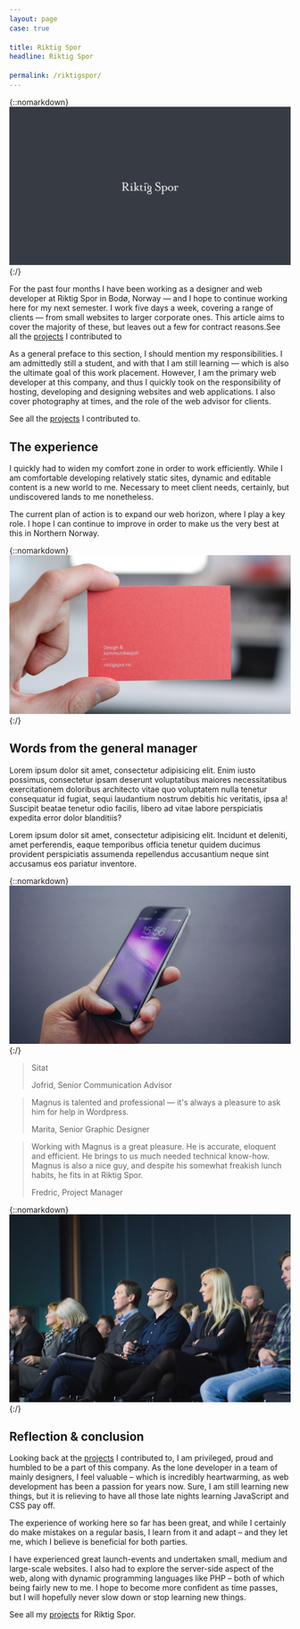 ```yaml
---
layout: page
case: true

title: Riktig Spor
headline: Riktig Spor

permalink: /riktigspor/
---
```


{::nomarkdown}
<img src="../img/riktigspor/logo.png" alt="Riktig Spor">
{:/}

<div class="div"></div>

<p class="lead pull">For the past four months I have been working as a designer and web developer at Riktig Spor in Bodø, Norway &mdash; and I hope to continue working here for my next semester. I work five days a week, covering a range of clients &mdash; from small websites to larger corporate ones. This article aims to cover the majority of these, but leaves out a few for contract reasons.<span>See all the <a href="/projects">projects</a> I contributed to</span></p>

As a general preface to this section, I should mention my responsibilities. I am admittedly still a student, and with that I am still learning &mdash; which is also the ultimate goal of this work placement. However, I am the primary web developer at this company, and thus I quickly took on the responsibility of hosting, developing and designing websites and web applications. I also cover photography at times, and the role of the web advisor for clients.

See all the <a href="/projects">projects</a> I contributed to.

<div class="div"></div>

## The experience

I quickly had to widen my comfort zone in order to work efficiently. While I am comfortable developing relatively static sites, dynamic and editable content is a new world to me. Necessary to meet client needs, certainly, but undiscovered lands to me nonetheless.

The current plan of action is to expand our web horizon, where I play a key role. I hope I can continue to improve in order to make us the very best at this in Northern Norway.

<div class="div"></div>

{::nomarkdown}
<img src="../img/riktigspor/business-card.jpg" alt="Riktig Spor business card">
{:/}


<div class="div"></div>

## Words from the general manager

Lorem ipsum dolor sit amet, consectetur adipisicing elit. Enim iusto possimus, consectetur ipsam deserunt voluptatibus maiores necessitatibus exercitationem doloribus architecto vitae quo voluptatem nulla tenetur consequatur id fugiat, sequi laudantium nostrum debitis hic veritatis, ipsa a! Suscipit beatae tenetur odio facilis, libero ad vitae labore perspiciatis expedita error dolor blanditiis?

Lorem ipsum dolor sit amet, consectetur adipisicing elit. Incidunt et deleniti, amet perferendis, eaque temporibus officia tenetur quidem ducimus provident perspiciatis assumenda repellendus accusantium neque sint accusamus eos pariatur inventore.

<div class="div"></div>

{::nomarkdown}
<img src="../img/riktigspor/riktigspor.jpg" alt="Riktig Spor">
{:/}

<div class="div"></div>

<blockquote>
	<p>Sitat</p>
	<p>Jofrid, Senior Communication Advisor</p>
</blockquote>

<!-- <blockquote>
	<p>Sitat</p>
	<p>Svein, Senior Graphic Designer</p>
</blockquote> -->

<!-- <blockquote>
	<p>It has been great to have Magnus at Riktig Spor, as he brings a unique set of skills. He is a fast worker, and solves any given task well. </p>
	<p>Cathrine, Senior Graphic Designer</p>
</blockquote> -->

<blockquote>
	<p>Magnus is talented and professional &mdash; it's always a pleasure to ask him for help in Wordpress.</p>
	<p>Marita, Senior Graphic Designer</p>
</blockquote>

<blockquote>
	<p>Working with Magnus is a great pleasure. He is accurate, eloquent and efficient. He brings to us much needed technical know-how. Magnus is also a nice guy, and despite his somewhat freakish lunch habits, he fits in at Riktig Spor.</p>
	<!-- Orginal -->
	<!-- <p>Working with Magnus is a great pleasure. He is accurate, eloquent and efficient. He brings to us much needed technical know-how. Magnus is also a nice guy. He is clean, well behaved and, despite his some what freekish lunch habits, fits in at Riktig Spor.</p> -->
	<p>Fredric, Project Manager</p>
</blockquote>

<!-- <blockquote>
	<p>Sitat.</p>
	<p>Anne Marie, Design Apprentice</p>
</blockquote> -->

<div class="div"></div>

{::nomarkdown}
<img src="../img/riktigspor/people.jpg" alt="Riktig Spor in the audience">
{:/}

<div class="div"></div>

## Reflection & conclusion

Looking back at the <a href="/projects">projects</a> I contributed to, I am privileged, proud and humbled to be a part of this company. As the lone developer in a team of mainly designers, I feel valuable – which is incredibly heartwarming, as web development has been a passion for years now. Sure, I am still learning new things, but it is relieving to have all those late nights learning JavaScript and CSS pay off.

The experience of working here so far has been great, and while I certainly do make mistakes on a regular basis, I learn from it and adapt – and they let me, which I believe is beneficial for both parties.

I have experienced great launch-events and undertaken small, medium and large-scale websites. I also had to explore the server-side aspect of the web, along with dynamic programming languages like PHP – both of which being fairly new to me. I hope to become more confident as time passes, but I will hopefully never slow down or stop learning new things.

See all my <a href="/projects">projects</a> for Riktig Spor.

<div class="div"></div>

<!-- * Lofoten Links
* Riktig Spor web
* Opplyst
* MKK
* Bryggerikvartalet
* Bodø Havn
* Riktig Spor template, concept development
* Glea
* Bodø i Vinden
* Bodø 2016 - photography
* General photography -->








